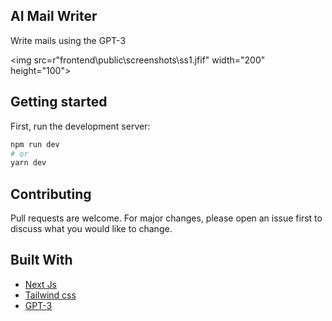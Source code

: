 ## AI Mail Writer
Write mails using the GPT-3

<img src=r"frontend\public\screenshots\ss1.jfif" width="200" height="100">


## Getting started
First, run the development server:

```bash
npm run dev
# or
yarn dev
```
## Contributing

Pull requests are welcome. For major changes, please open an issue first to discuss what you would like to change.

## Built With

- [Next Js](https://nextjs.org/)
- [Tailwind css](https://tailwindcss.com/)
- [GPT-3](https://openai.com/api/)